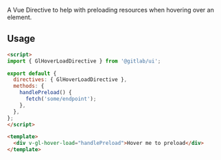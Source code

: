 A Vue Directive to help with preloading resources when hovering over an element.

## Usage

```html
<script>
import { GlHoverLoadDirective } from '@gitlab/ui';

export default {
  directives: { GlHoverLoadDirective },
  methods: {
    handlePreload() {
      fetch('some/endpoint');
    },
  },
};
</script>

<template>
  <div v-gl-hover-load="handlePreload">Hover me to preload</div>
</template>
```
